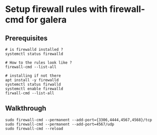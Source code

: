 # Setup firewall rules with firewall-cmd for galera 

## Prerequisites 

```
# is firewalld installed ?
systemctl status firewalld 

# How to the rules look like ? 
firewall-cmd --list-all 

# installing if not there 
apt install -y firewalld
systemctl status firwalld 
systemctl enable firewalld
firwall-cmd --list-all 
```

## Walkthrough 
```
sudo firewall-cmd --permanent --add-port={3306,4444,4567,4568}/tcp
sudo firewall-cmd --permanent --add-port=4567/udp
sudo firewall-cmd --reload
```
